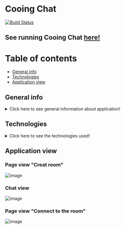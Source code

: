 # Cooing Chat
[![Build Status](https://app.travis-ci.com/kacperstyslo/cooing-chat.svg?branch=master)](https://app.travis-ci.com/kacperstyslo/cooing-chat)

## See running Cooing Chat <a href="http://cooing-chat-lb-330897751.us-east-1.elb.amazonaws.com" target="blank">here!</a>

# Table of contents
* [General info](#general-info)
* [Technologies](#technologies)
* [Application view](#application-view)

## General info

<details>
    <summary>Click here to see general information about application!</summary>
        <br>
        This application based on flask allows users text with other users in generated room.
        In room can be only one admin. If an external user wants to connect to the room, 
        he must know the secret key.
</details>

## Technologies

<details>
    <summary>Click here to see the technologies used!</summary>
        <ul>
            <li>AWS (ECS, ECR, FARGATE, System Manager, LB)</li>
            <li>Python 3.8.5</li>
            <li>DynamoDb</li>
            <li>Flask 1.1.2</li>
            <li>Flask-SocketIO 4.3.1</li>
            <li>Docker 20.10.5</li>
            <li>Docker-compose 1.29.0</li>
            <li>Terraform</li>
        </ul>
</details>

## Application view

### Page view "Creat room"

![image](https://user-images.githubusercontent.com/57534862/115111034-9639d400-9f7e-11eb-8ff0-14ef581b762f.png)

### Chat view

![image](https://user-images.githubusercontent.com/57534862/115111009-73a7bb00-9f7e-11eb-89ca-eed307809b0c.png)

### Page view "Connect to the room"

![image](https://user-images.githubusercontent.com/57534862/115111100-edd83f80-9f7e-11eb-8f8a-38a7b196d5d8.png)
